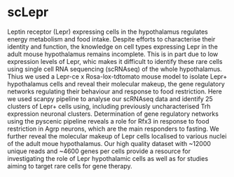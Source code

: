 # scLepr

Leptin receptor (Lepr) expressing cells in the hypothalamus regulates energy metabolism and food intake. Despite efforts to characterise their identity and function, the knowledge on cell types expressing Lepr in the adult mouse hypothalamus remains incomplete. This is in part due to low expression levels of Lepr, whic makes it difficult to identify these rare cells using single cell RNA sequencing (scRNAseq) of the whole hypothalamus. Thius we used a Lepr-ce x Rosa-lox-tdtomato mouse model to isolate Lepr+ hypothalamus cells and reveal their molecular makeup, the gene regulatory networks regulating their behaviour and response to food restriction. Here we used scanpy pipeline to analyse our scRNAseq data and identify 25 clusters of Lepr+ cells using, including previously uncharacterised Trh expression neuronal clusters. Determination of gene regulatory networks using the pyscenic pipeline reveals a role for Rfx3 in response to food restriction in Agrp neurons, which are the main responders to fasting. We further reveal the molecular makeup of Lepr cells localised to various nuclei of the adult moue hypothalamus. Our high quality dataset with ~12000 unique reads and ~4600 genes per cells provide a resource for investigating the role of Lepr hypothalamic cells as well as for studies aiming to target rare cells for gene therapy.

